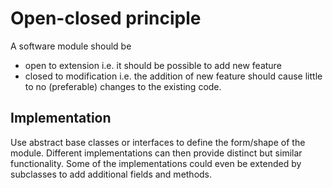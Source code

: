 # Open-closed principle

A software module should be
- open to extension i.e. it should be possible to add new feature
- closed to modification i.e. the addition of new feature should cause little to no (preferable) changes to the existing code.

## Implementation

Use abstract base classes or interfaces to define the form/shape of the module. Different implementations can then provide distinct but similar functionality. Some of the implementations could even be extended by subclasses to add additional fields and methods.